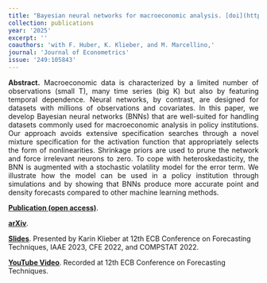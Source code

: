 ```yaml
---
title: "Bayesian neural networks for macroeconomic analysis. [doi](https://doi.org/10.1016/j.jeconom.2024.105843)"
collection: publications
year: '2025'
excerpt: ''
coauthors: 'with F. Huber, K. Klieber, and M. Marcellino,' 
journal: 'Journal of Econometrics'
issue: '249:105843'
---
```

<p align="justify"> <b>Abstract.</b> Macroeconomic data is characterized by a limited number of observations (small T), many time series (big K) but also by featuring temporal dependence. Neural networks, by contrast, are designed for datasets with millions of observations and  covariates. In this paper, we develop Bayesian neural networks (BNNs) that are well-suited for handling datasets commonly used for macroeconomic analysis in policy institutions. Our approach avoids extensive specification searches through a novel mixture specification for the activation function that appropriately selects the form of nonlinearities. Shrinkage priors are used to prune the network and force irrelevant neurons to zero. To cope with heteroskedasticity, the BNN is augmented with a stochastic volatility model for the error term.  We illustrate how the model can be used in a policy institution through simulations and by showing that BNNs produce more accurate point and density forecasts compared to other machine learning methods.
</p>

[**Publication (open access)**](https://doi.org/10.1016/j.jeconom.2024.105843).

[**arXiv**](https://arxiv.org/abs/2211.04752).

[**Slides**](https://www.dropbox.com/s/rh182hwzq9wspuc/ECB2023-Klieber-slides.pdf?dl=0). Presented by Karin Klieber at 12th ECB Conference on Forecasting Techniques, IAAE 2023, CFE 2022, and COMPSTAT 2022.

[**YouTube Video**](https://www.youtube.com/watch?v=eNe8syD5i9Y). Recorded at 12th ECB Conference on Forecasting Techniques.



